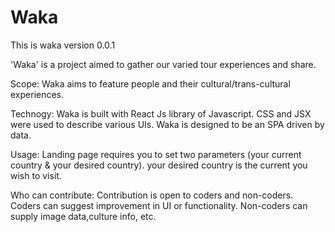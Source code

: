 # Waka
This is waka version 0.0.1

'Waka' is a project aimed to gather our varied tour experiences and share.

Scope:
  Waka aims to feature people and their cultural/trans-cultural experiences.

Technogy:
  Waka is built with React Js library of Javascript. CSS and JSX were used to describe various UIs.
  Waka is designed to be an SPA driven by data.
  
  
Usage:
  Landing page requires you to set two parameters (your current country & your desired country).
  your desired country is the current you wish to visit.
  
Who can contribute:
  Contribution is open to coders and non-coders.
  Coders can suggest improvement in UI or functionality.
  Non-coders can supply image data,culture info, etc.
    
    
